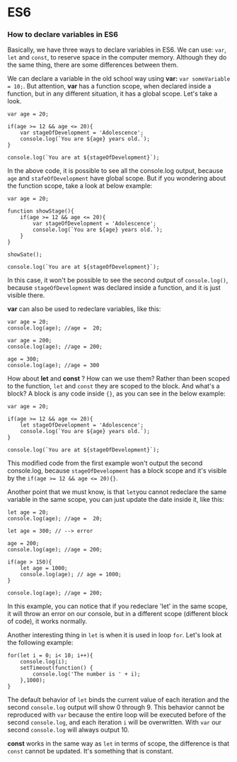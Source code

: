 # **ES6**

### How to declare variables in ES6

Basically, we have three ways to declare variables in ES6. We can use: `var`, `let` and `const`, to reserve space in the computer memory. Although they do the same thing, there are some differences between them.


We can declare a variable in the old school way  using **var:** `var someVariable = 10;`. But attention, **var** has a function scope, when declared inside a function, but in any different situation, it has a global scope. Let's take a look.

    var age = 20;

    if(age >= 12 && age <= 20){
        var stageOfDevelopment = 'Adolescence'; 
        console.log(`You are ${age} years old.`);
    }

    console.log(`You are at ${stageOfDevelopment}`);

In the above code, it is possible to see all the console.log output, because `age` and `stafeOfDevelopment` have global scope. But if you wondering about the function scope, take a look at below example:

    var age = 20;

    function showStage(){
        if(age >= 12 && age <= 20){
            var stageOfDevelopment = 'Adolescence'; 
            console.log(`You are ${age} years old.`);
        }
    }

    showSate();

    console.log(`You are at ${stageOfDevelopment}`);

In this case, it won't be possible to see the second output of `console.log()`, because `stageOfDevelopment`
was declared inside a function, and it is just visible there.

**var** can also be used to redeclare variables, like this:

    var age = 20;
    console.log(age); //age =  20;

    var age = 200; 
    console.log(age); //age = 200;

    age = 300;
    console.log(age); //age = 300


How about **let** and **const** ? How can we use them? 
Rather than been scoped to the function, `let` and `const` they are scoped to the block. And what's a block? A block is any code inside `{}`, as you can see in the below example:
 
    var age = 20;

    if(age >= 12 && age <= 20){
        let stageOfDevelopment = 'Adolescence'; 
        console.log(`You are ${age} years old.`);
    }

    console.log(`You are at ${stageOfDevelopment}`);

This modified code from the first example won't output the second console.log, because `stageOfDevelopment` has a block scope and it's visible by the `if(age >= 12 && age <= 20){}`. 

Another point that we must know, is that `let`you cannot redeclare the same variable in the same scope, you can just update the date inside it, like this:

    let age = 20;
    console.log(age); //age =  20;
    
    let age = 300; // --> error   

    age = 200; 
    console.log(age); //age = 200;

    if(age > 150){
        let age = 1000;
        console.log(age); // age = 1000;
    }

    console.log(age); //age = 200;

In this example, you can notice that if you redeclare 'let' in the same scope, it will throw an error on our console, but in a different scope (different block of code), it works normally.

Another interesting thing in `let` is when it is used in loop `for`. Let's look at the following example:

    for(let i = 0; i< 10; i++){
        console.log(i);
        setTimeout(function() {
            console.log('The number is ' + i);
        },1000);
    }

The default behavior of `let` binds the current value of each iteration and the second `console.log` output will show 0 through 9. This behavior cannot be reproduced with `var` because the entire loop will be executed before of the second `console.log`, and each iteration `i` will be overwritten. With `var` our second `console.log` will always output 10.

**const** works in the same way as `let` in terms of scope, the difference is that `const` cannot be updated. It's something that is constant.


